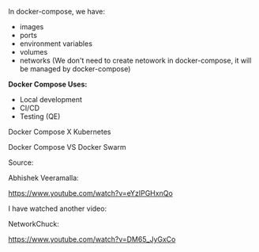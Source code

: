 
In docker-compose, we have:
- images
- ports
- environment variables
- volumes
- networks (We don't need to create netowork in docker-compose, it will be managed by docker-compose)





**Docker Compose Uses:**

- Local development
- CI/CD
- Testing (QE)


Docker Compose X Kubernetes

Docker Compose VS Docker Swarm

Source:

Abhishek Veeramalla:

https://www.youtube.com/watch?v=eYzIPGHxnQo

I have watched another video:

NetworkChuck:

https://www.youtube.com/watch?v=DM65_JyGxCo

